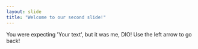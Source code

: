 ```yaml
---
layout: slide
title: "Welcome to our second slide!"
---
```

You were expecting 'Your text', but it was me, DIO!
Use the left arrow to go back!

